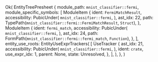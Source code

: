 Ok(
    EntityTreePresheet {
        module_path: `mnist_classifier::fermi`,
        module_specific_symbols: [
            ModuleItem {
                ident: `FermiMatchResult`,
                accessibility: PubicUnder(
                    `mnist_classifier::fermi`,
                ),
                ast_idx: 22,
                path: TypePath(`mnist_classifier::fermi::FermiMatchResult`, `Struct`),
            },
            ModuleItem {
                ident: `fermi_match`,
                accessibility: PubicUnder(
                    `mnist_classifier::fermi`,
                ),
                ast_idx: 24,
                path: FormPath(`mnist_classifier::fermi::fermi_match`, `Function`),
            },
        ],
        entity_use_roots: EntityUseExprTrackers(
            [
                UseTracker {
                    ast_idx: 21,
                    accessibility: PubicUnder(
                        `mnist_classifier::fermi`,
                    ),
                    ident: `crate`,
                    use_expr_idx: 1,
                    parent: None,
                    state: Unresolved,
                },
            ],
        ),
    },
)